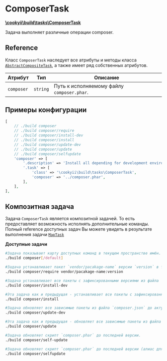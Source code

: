 ComposerTask
============

[**\cookyii\build\tasks\ComposerTask**][]

Задача выполняет различные операции composer.

Reference
---------

Класс `ComposerTask` наследует все атрибуты и методы класса [`AbstractCompositeTask`][], а также имеет ряд собственных атрибутов.

| Атрибут | Тип | Описание | 
| ------- | --- | -------- |
| `composer` | `string` | Путь к исполняемому файлу `composer.phar`. |

Примеры конфигурации
--------------------
```php
[
    // ./build composer
    // ./build composer/require
    // ./build composer/install-dev
    // ./build composer/install
    // ./build composer/update-dev
    // ./build composer/update
    // ./build composer/selfupdate
    'composer' => [
        '.description' => 'Install all depending for development environment (with `require-dev`)',
        '.task' => [
            'class' => '\cookyii\build\tasks\ComposerTask',
            'composer' => '../composer.phar',
        ],
    ],
],
```

Композитная задача
------------------

Задача `ComposerTask` является композитной задачей. То есть предоставляет возможность исполнять дополнительные команды.
Полный reference доступных задач Вы можете увидеть в результате выполнения задачи [`MapTask`][]

**Доступные задачи**

```bash
#Задача показывает карту доступных команд в текущем пространстве имён.
./build composer[/default]

#Задача устанавливает пакет `vendor/pacakage-name` версии `version` в текущем приложении.
./build composer/require vendor/pacakage-name:version

#Задача устанавливает все пакеты с зафиксированными версиями из файла `composer.lock`. Если файла нет, все зависимости будут установлены через компанду `composer/update-dev`.
./build composer/install-dev

#Эта задача как и предыдущая - устанавливает все пакеты с зафиксированными версиями из файла `composer.lock`, но при этом игнорирует блок `require-dev` (для продакшена). Если файла нет, все зависимости будут установлены через компанду `composer/update`.
./build composer/install

#Задача обновляет все зависимые пакеты из файла `composer.json` до актуальных версий.
./build composer/update-dev

#Эта задача как и предыдущая - обновляет все зависимые пакеты из файла `composer.json` до актуальных версий, но при этом игнорирует блок `require-dev` (для продакшена).
./build composer/update

#Задача обновляет скрипт `composer.phar` до последней версии.
./build composer/self-update

#Задача обновляет скрипт `composer.phar` до последней версии (алиас для команды `composer/self-update`).
./build composer/selfupdate
```

[**\cookyii\build\tasks\ComposerTask**]: https://github.com/cookyii/build/blob/master/tasks/ComposerTask.php
[`AbstractCompositeTask`]: 03-reference-abstract-composite-task.md
[`MapTask`]: 03-reference-task-map.md
